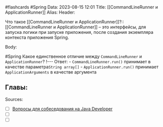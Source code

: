 #flashcards #Spring 
Data: 2023-08-15 12:01
Title: [[CommandLineRunner и ApplicationRunner]]
Alias:
Header:

Что такое [[CommandLineRunner и ApplicationRunner]]?::[[CommandLineRunner и ApplicationRunner]] – это интерфейсы, для запуска логики при запуске приложения, после создания экземпляра контекста приложения Spring.
<!--SR:!2023-11-03,10,710-->


Body:



#Spring 
Какое единственное отличие между `CommandLineRunner` и `ApplicationRunner`?
!---
Ответ:
	- `CommandLineRunner.run()` принимает в качестве параметра`String array[]`
	- `ApplicationRunner.run()` принимает `ApplicationArguments` в качестве аргумента
<!--SR:!2023-11-03,10,305-->




Главы:
-


Sources:
- [ ] [Вопросы для собеседования на Java Developer](https://github.com/enhorse/java-interview/blob/master/README.md#%D0%9E%D0%9E%D0%9F)
- [ ] []()
- [ ] []()
